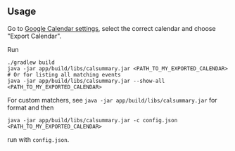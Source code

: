 
## Usage

Go to [Google Calendar settings](https://calendar.google.com/calendar/u/0/r/settings), select the correct calendar
and choose "Export Calendar".

Run
```shell
./gradlew build
java -jar app/build/libs/calsummary.jar <PATH_TO_MY_EXPORTED_CALENDAR>
# Or for listing all matching events
java -jar app/build/libs/calsummary.jar --show-all <PATH_TO_MY_EXPORTED_CALENDAR>
```

For custom matchers, see
`java -jar app/build/libs/calsummary.jar` for format and then
```shell
java -jar app/build/libs/calsummary.jar -c config.json <PATH_TO_MY_EXPORTED_CALENDAR>
```
run with `config.json`.